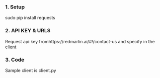 ### 1. Setup
sudo pip install requests

### 2. API KEY & URLS
Request api key fromhttps://redmarlin.ai/#!/contact-us and specify in the client




### 3. Code
Sample client is client.py


    
###
 
